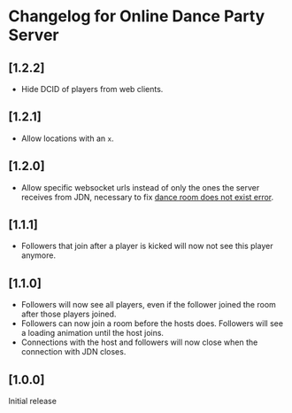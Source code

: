 # Changelog for Online Dance Party Server

## [1.2.2]

* Hide DCID of players from web clients.

## [1.2.1]

* Allow locations with an `x`.

## [1.2.0]

* Allow specific websocket urls instead of only the ones the server receives from JDN, necessary to
  fix
  [dance room does not exist error](https://github.com/fantostisch/OnlineDanceParty/issues/1).

## [1.1.1]

* Followers that join after a player is kicked will now not see this player anymore.

## [1.1.0]

* Followers will now see all players, even if the follower joined the room after those players
  joined.
* Followers can now join a room before the hosts does. Followers will see a loading animation until
  the host joins.
* Connections with the host and followers will now close when the connection with JDN closes.

## [1.0.0]

Initial release
